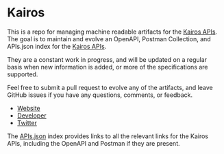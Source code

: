 # KairosThis is a repo for managing machine readable artifacts for the [Kairos APIs](http://www.kairos.com/). The goal is to maintain and evolve an OpenAPI, Postman Collection, and APIs.json index for the [Kairos APIs](http://www.kairos.com/).They are a constant work in progress, and will be updated on a regular basis when new information is added, or more of the specifications are supported.Feel free to submit a pull request to evolve any of the artifacts, and leave GitHub issues if you have any questions, comments, or feedback.- [Website](http://www.kairos.com/)- [Developer](http://www.kairos.com/)- [Twitter](https://twitter.com/LoveKairos)The [APIs.json](https://github.com/api-evangelist/kairos/blob/master/apis.json) index provides links to all the relevant links for the Kairos APIs, including the OpenAPI and Postman if they are present.